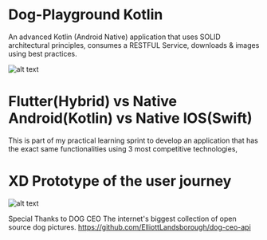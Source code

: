 

# Dog-Playground Kotlin

An advanced Kotlin (Android Native) application that uses SOLID architectural principles, consumes a RESTFUL Service, downloads &amp; images using best practices.

![alt text](https://github.com/amosesuwali/Dog-Playground-Kotlin/blob/main/extras/xdUiV1.PNG)

# Flutter(Hybrid) vs Native Android(Kotlin) vs Native IOS(Swift)
This is part of my practical learning sprint to develop an application that has the exact same functionalities using 3 most competitive technologies, 

# XD Prototype of the user journey

![alt text](https://github.com/amosesuwali/Dog-Playground-Kotlin/blob/main/extras/ezgif-7-17c0c345db.gif)

Special Thanks to DOG CEO 
The internet's biggest collection of open source dog pictures.
https://github.com/ElliottLandsborough/dog-ceo-api


